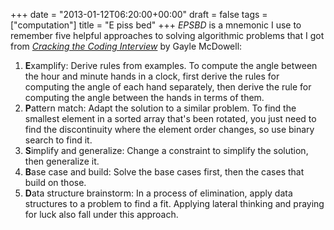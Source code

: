 +++
date = "2013-01-12T06:20:00+00:00"
draft = false
tags = ["computation"]
title = "E piss bed"
+++
*EPSBD* is a mnemonic I use to remember five helpful approaches to solving algorithmic problems that I got from *[Cracking the Coding Interview](http://www.amazon.com/dp/098478280X)* by Gayle McDowell:

1. **E**xamplify: Derive rules from examples. To compute the angle between the hour and minute hands in a clock, first derive the rules for computing the angle of each hand separately, then derive the rule for computing the angle between the hands in terms of them.
2. **P**attern match: Adapt the solution to a similar problem. To find the smallest element in a sorted array that's been rotated, you just need to find the discontinuity where the element order changes, so use binary search to find it.
3. **S**implify and generalize: Change a constraint to simplify the solution, then generalize it.
4. **B**ase case and build: Solve the base cases first, then the cases that build on those.
5. **D**ata structure brainstorm: In a process of elimination, apply data structures to a problem to find a fit. Applying lateral thinking and praying for luck also fall under this approach.